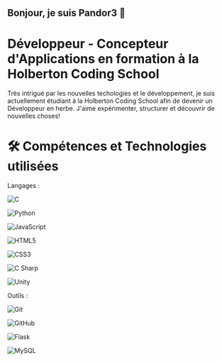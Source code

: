 ## Bonjour, je suis Pandor3 👋

# Développeur - Concepteur d'Applications en formation à la Holberton Coding School
Très intrigué par les nouvelles techologies et le développement, je suis actuellement étudiant à la Holberton Coding School afin de devenir un Développeur en herbe.
J'aime expérimenter, structurer et découvrir de nouvelles choses!

# 🛠️ Compétences et Technologies utilisées 

Langages :

![C](https://img.shields.io/badge/C-00599C?style=for-the-badge&logo=c&logoColor=white)

![Python](https://img.shields.io/badge/Python-3776AB?style=for-the-badge&logo=python&logoColor=white)

![JavaScript](https://img.shields.io/badge/JavaScript-F7DF1E?style=for-the-badge&logo=javascript&logoColor=black)

![HTML5](https://img.shields.io/badge/HTML5-E34F26?style=for-the-badge&logo=html5&logoColor=white)

![CSS3](https://img.shields.io/badge/CSS3-1572B6?style=for-the-badge&logo=css3&logoColor=white)

![C Sharp](https://img.shields.io/badge/C%23-239120?style=for-the-badge&logo=c-sharp&logoColor=white)

![Unity](https://img.shields.io/badge/Unity-000000?style=for-the-badge&logo=unity&logoColor=white)

Outils :

![Git](https://img.shields.io/badge/Git-F05032?style=for-the-badge&logo=git&logoColor=white)

![GitHub](https://img.shields.io/badge/GitHub-181717?style=for-the-badge&logo=github&logoColor=white)

![Flask](https://img.shields.io/badge/Flask-000000?style=for-the-badge&logo=flask)

![MySQL](https://img.shields.io/badge/MySQL-4479A1?style=for-the-badge&logo=mysql&logoColor=white)

